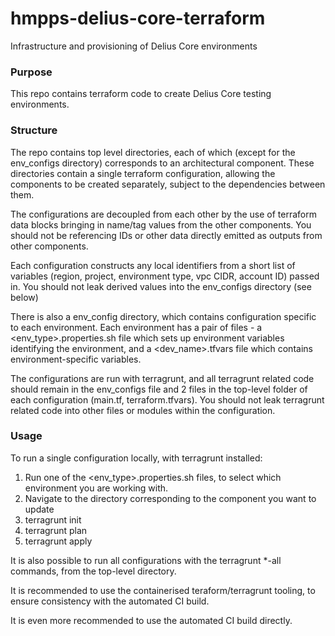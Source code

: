 # hmpps-delius-core-terraform
Infrastructure and provisioning of Delius Core environments

### Purpose
This repo contains terraform code to create Delius Core testing environments.

### Structure
The repo contains top level directories,
each of which (except for the env_configs directory) corresponds to an architectural component.
These directories contain a single terraform configuration, allowing the components to be created separately, subject to the dependencies between them.

The configurations are decoupled from each other by the use of terraform data blocks bringing in name/tag values from the other components.
You should not be referencing IDs or other data directly emitted as outputs from other components.

Each configuration constructs any local identifiers from a short list of variables (region, project, environment type, vpc CIDR, account ID) passed in.
You should not leak derived values into the env_configs directory (see below)

There is also a env_config directory, which contains configuration specific to each environment.
Each environment has a pair of files - a <env_type>.properties.sh file which sets up environment variables identifying the environment, and a <dev_name>.tfvars file which contains environment-specific variables.

The configurations are run with terragrunt, and all terragrunt related code should remain in the env_configs file and 2 files in the top-level folder of each configuration (main.tf, terraform.tfvars).
You should not leak terragrunt related code into other files or modules within the configuration.

### Usage

To run a single configuration locally, with terragrunt installed:

1. Run one of the <env_type>.properties.sh files, to select which environment you are working with.
2. Navigate to the directory corresponding to the component you want to update
3. terragrunt init
4. terragrunt plan
5. terragrunt apply

It is also possible to run all configurations with the terragrunt *-all commands, from the top-level directory.

It is recommended to use the containerised teraform/terragrunt tooling, to ensure consistency with the automated CI build.

It is even more recommended to use the automated CI build directly.
